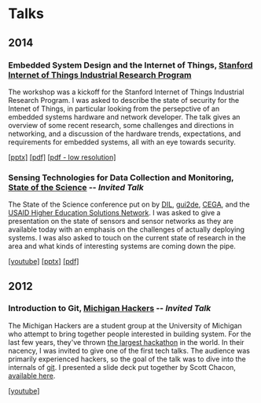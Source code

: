 Talks
=====

2014
----

### Embedded System Design and the Internet of Things, [Stanford Internet of Things Industrial Research Program](http://iot.stanford.edu/workshop14.html)

The workshop was a kickoff for the Stanford Internet of Things Industrial
Research Program. I was asked to describe the state of security for the
Intenet of Things, in particular looking from the persepctive of an embedded
systems hardware and network developer. The talk gives an overview of some
recent research, some challenges and directions in networking, and a
discussion of the hardware trends, expectations, and requirements for embedded
systems, all with an eye towards security.

<a href="/talks/stanford-IoT14.pptx">[pptx]</a> <a href="/talks/stanford-IoT14.pdf">[pdf]</a> <a href="/talks/stanford-IoT14-lowres.pdf">[pdf - low resolution]</a>

### Sensing Technologies for Data Collection and Monitoring, [State of the Science](http://dil.berkeley.edu/stateofthescience/) -- _Invited Talk_

The State of the Science conference put on by [DIL](http://dil.berkeley.edu/),
[gui2de](http://gui2de.georgetown.edu/), [CEGA](http://cega.berkeley.edu/), and
the [USAID Higher Education Solutions Network](http://www.usaid.gov/hesn).
I was asked to give a presentation on the state of sensors and sensor networks
as they are available today with an emphasis on the challenges of actually
deploying systems. I was also asked to touch on the current state of research in
the area and what kinds of interesting systems are coming down the pipe.

<a href="http://www.youtube.com/watch?v=cDx0_ybpSFE">[youtube]</a>
<a href="/talks/dil14-pannuto.pptx">[pptx]</a> <a href="/talks/dil14-pannuto.pdf">[pdf]</a>

2012
----

### Introduction to Git, [Michigan Hackers](http://michiganhackers.org/) -- _Invited Talk_

The Michigan Hackers are a student group at the University of Michigan who
attempt to bring together people interested in building system.
For the last few years, they've thrown [the largest
hackathon](http://mhacks.org/) in the world. In their nacency, I was invited to
give one of the first tech talks. The audience was primarily experienced
hackers, so the goal of the talk was to dive into the internals of
[git](http://git-scm.com/). I presented a slide deck put together by Scott
Chacon, [available here](https://github.com/schacon/git-presentations).

<a href="https://www.youtube.com/watch?v=clsnIPDlMrw">[youtube]</a>
